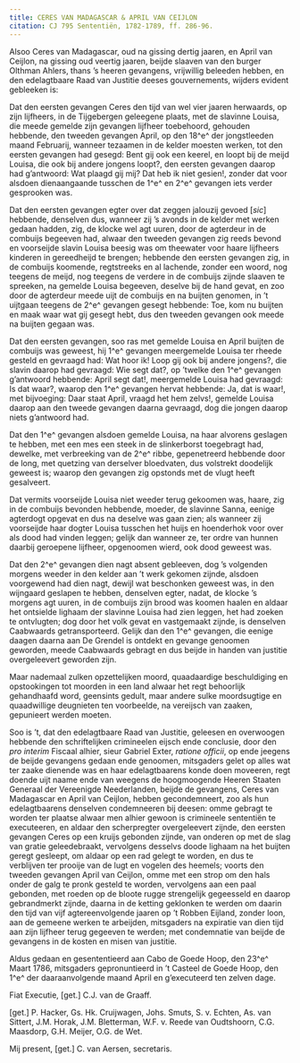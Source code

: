 ```yaml
---
title: CERES VAN MADAGASCAR & APRIL VAN CEIJLON
citation: CJ 795 Sententiën, 1782-1789, ff. 286-96.
---
```


Alsoo Ceres van Madagascar, oud na gissing dertig jaaren, en April van Ceijlon, na gissing oud veertig jaaren, beijde slaaven van den burger Olthman Ahlers, thans ’s heeren gevangens, vrijwillig beleeden hebben, en den edelagtbaare Raad van Justitie deeses gouvernements, wijders evident gebleeken is:

Dat den eersten gevangen Ceres den tijd van wel vier jaaren herwaards, op zijn lijfheers, in de Tijgebergen geleegene plaats, met de slavinne Louisa, die meede gemelde zijn gevangen lijfheer toebehoord, gehouden hebbende, den tweeden gevangen April, op den 18^e^ der jongstleeden maand Februarij, wanneer tezaamen in de kelder moesten werken, tot den eersten gevangen had gesegd: Bent gij ook een keerel, en loopt bij de meijd Louisa, die ook bij andere jongens loopt?, den eersten gevangen daarop had g’antwoord: Wat plaagd gij mij? Dat heb ik niet gesien!, zonder dat voor alsdoen dienaangaande tusschen de 1^e^ en 2^e^ gevangen iets verder gesprooken was.

Dat den eersten gevangen egter over dat zeggen jalouzij gevoed \[*sic*\] hebbende, denselven dus, wanneer zij ’s avonds in de kelder met werken gedaan hadden, zig, de klocke wel agt uuren, door de agterdeur in de combuijs begeeven had, alwaar den tweeden gevangen zig reeds bevond en voorseijde slavin Louisa beesig was om theewater voor haare lijfheers kinderen in gereedheijd te brengen; hebbende den eersten gevangen zig, in de combuijs koomende, regtstreeks en al lachende, zonder een woord, nog teegens de meijd, nog teegens de verdere in de combuijs zijnde slaaven te spreeken, na gemelde Louisa begeeven, deselve bij de hand gevat, en zoo door de agterdeur meede uijt de combuijs en na buijten genomen, in ’t uijtgaan teegens de 2^e^ gevangen gesegt hebbende: Toe, kom nu buijten en maak waar wat gij gesegt hebt, dus den tweeden gevangen ook meede na buijten gegaan was.

Dat den eersten gevangen, soo ras met gemelde Louisa en April buijten de combuijs was geweest, hij 1^e^ gevangen meergemelde Louisa ter rheede gesteld en gevraagd had: Wat hoor ik! Loop gij ook bij andere jongens?, die slavin daarop had gevraagd: Wie segt dat?, op ’twelke den 1^e^ gevangen g’antwoord hebbende: April segt dat!, meergemelde Louisa had gevraagd: Is dat waar?, waarop den 1^e^ gevangen hervat hebbende: Ja, dat is waar!, met bijvoeging: Daar staat April, vraagd het hem zelvs!, gemelde Louisa daarop aan den tweede gevangen daarna gevraagd, dog die jongen daarop niets g’antwoord had.

Dat den 1^e^ gevangen alsdoen gemelde Louisa, na haar alvorens geslagen te hebben, met een mes een steek in de slinkerborst toegebragt had, dewelke, met verbreeking van de 2^e^ ribbe, gepenetreerd hebbende door de long, met quetzing van derselver bloedvaten, dus volstrekt doodelijk geweest is; waarop den gevangen zig opstonds met de vlugt heeft gesalveert.

Dat vermits voorseijde Louisa niet weeder terug gekoomen was, haare, zig in de combuijs bevonden hebbende, moeder, de slavinne Sanna, eenige agterdogt opgevat en dus na deselve was gaan zien; als wanneer zij voorseijde haar dogter Louisa tusschen het huijs en hoenderhok voor over als dood had vinden leggen; gelijk dan wanneer ze, ter ordre van hunnen daarbij geroepene lijfheer, opgenoomen wierd, ook dood geweest was.

Dat den 2^e^ gevangen dien nagt absent gebleeven, dog ’s volgenden morgens weeder in den kelder aan ’t werk gekomen zijnde, alsdoen voorgewend had dien nagt, dewijl wat beschonken geweest was, in den wijngaard geslapen te hebben, denselven egter, nadat, de klocke ’s morgens agt uuren, in de combuijs zijn brood was koomen haalen en aldaar het ontsielde lighaam der slavinne Louisa had zien leggen, het had zoeken te ontvlugten; dog door het volk gevat en vastgemaakt zijnde, is denselven Caabwaards getransporteerd. Gelijk dan den 1^e^ gevangen, die eenige daagen daarna aan De Grendel is ontdekt en gevange genoomen geworden, meede Caabwaards gebragt en dus beijde in handen van justitie overgeleevert geworden zijn.

Maar nademaal zulken opzettelijken moord, quaadaardige beschuldiging en opstookingen tot moorden in een land alwaar het regt behoorlijk gehandhaafd word, geensints gedult, maar andere sulke moordsugtige en quaadwillige deugnieten ten voorbeelde, na vereijsch van zaaken, gepunieert werden moeten.

Soo is ’t, dat den edelagtbaare Raad van Justitie, geleesen en overwoogen hebbende den schriftelijken crimineelen eijsch ende conclusie, door den *pro interim* Fiscaal alhier, sieur Gabriel Exter, *ratione officii*, op ende jeegens de beijde gevangens gedaan ende genoomen, mitsgaders gelet op alles wat ter zaake dienende was en haar edelagtbaarens konde doen moveeren, regt doende uijt naame ende van weegens de hoogmoogende Heeren Staaten Generaal der Vereenigde Neederlanden, beijde de gevangens, Ceres van Madagascar en April van Ceijlon, hebben gecondemneert, zoo als hun edelagtbaarens denselven condemneeren bij deesen: omme gebragt te worden ter plaatse alwaar men alhier gewoon is crimineele sententiën te executeeren, en aldaar den scherpregter overgeleevert zijnde, den eersten gevangen Ceres op een kruijs gebonden zijnde, van onderen op met de slag van gratie geleedebraakt, vervolgens desselvs doode lighaam na het buijten geregt gesleept, om aldaar op een rad gelegt te worden, en dus te verblijven ter prooije van de lugt en vogelen des heemels; voorts den tweeden gevangen April van Ceijlon, omme met een strop om den hals onder de galg te pronk gesteld te worden, vervolgens aan een paal gebonden, met roeden op de bloote rugge strengelijk gegeesseld en daarop gebrandmerkt zijnde, daarna in de ketting geklonken te werden om daarin den tijd van vijf agtereenvolgende jaaren op ’t Robben Eijland, zonder loon, aan de gemeene werken te arbeijden, mitsgaders na expiratie van dien tijd aan zijn lijfheer terug gegeeven te werden; met condemnatie van beijde de gevangens in de kosten en misen van justitie.

Aldus gedaan en gesententieerd aan Cabo de Goede Hoop, den 23^e^ Maart 1786, mitsgaders gepronuntieerd in ’t Casteel de Goede Hoop, den 1^e^ der daaraanvolgende maand April en g’executeerd ten zelven dage.

Fiat Executie, \[get.\] C.J. van de Graaff.

\[get.\] P. Hacker, Gs. Hk. Cruijwagen, Johs. Smuts, S. v. Echten, As. van Sittert, J.M. Horak, J.M. Bletterman, W.F. v. Reede van Oudtshoorn, C.G. Maasdorp, G.H. Meijer, O.G. de Wet.

Mij present, \[get.\] C. van Aersen, secretaris.